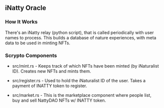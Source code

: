 ## iNatty Oracle

### How It Works

There's an iNatty relay (python script), that is called periodically with user names to process. This builds a database of nature experiences, with meta data to be used in minting NFTs.

### Scrypto Components

- src/mint.rs - Keeps track of which NFTs have been minted (by iNaturalist ID). Creates new NFTs and mints them. 

- src/register.rs - Used to hold the iNaturalist ID of the user. Takes a payment of INATTY token to register.

- src/market.rs - This is the marketplace component where people list, buy and sell NattyDAO NFTs w/ INATTY token.